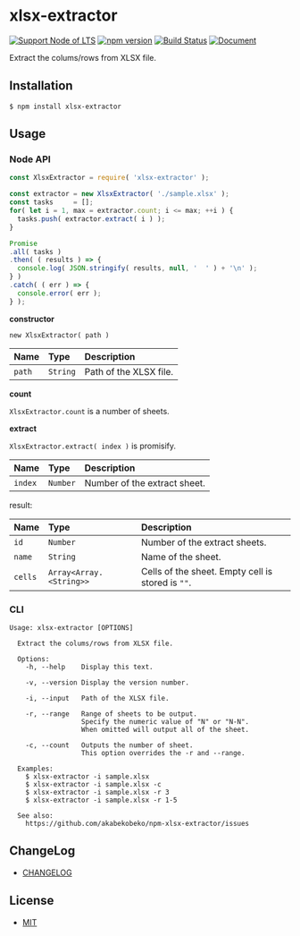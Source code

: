 # xlsx-extractor

[![Support Node of LTS](https://img.shields.io/badge/node-LTS-brightgreen.svg)](https://nodejs.org/)
[![npm version](https://badge.fury.io/js/xlsx-extractor.svg)](https://badge.fury.io/js/xlsx-extractor)
[![Build Status](https://travis-ci.org/akabekobeko/npm-xlsx-extractor.svg?branch=master)](https://travis-ci.org/akabekobeko/npm-xlsx-extractor)
[![Document](https://doc.esdoc.org/github.com/akabekobeko/npm-xlsx-extractor/badge.svg?t=0)](https://doc.esdoc.org/github.com/akabekobeko/npm-xlsx-extractor)

Extract the colums/rows from XLSX file.

## Installation

```
$ npm install xlsx-extractor
```

## Usage

### Node API

```js
const XlsxExtractor = require( 'xlsx-extractor' );

const extractor = new XlsxExtractor( './sample.xlsx' );
const tasks     = [];
for( let i = 1, max = extractor.count; i <= max; ++i ) {
  tasks.push( extractor.extract( i ) );
}

Promise
.all( tasks )
.then( ( results ) => {
  console.log( JSON.stringify( results, null, '  ' ) + '\n' );
} )
.catch( ( err ) => {
  console.error( err );
} );
```

**constructor**

`new XlsxExtractor( path )`

| Name | Type | Description |
|:--------|:--|:--|
| `path` | `String` | Path of the XLSX file. |

**count**

`XlsxExtractor.count` is a number of sheets.

**extract**

`XlsxExtractor.extract( index )` is promisify.

| Name | Type | Description |
|:--------|:--|:--|
| `index` | `Number` | Number of the extract sheet. |

result:

| Name | Type | Description |
|:--------|:--|:--|
| `id` | `Number` | Number of the extract sheets. |
| `name` | `String` | Name of the sheet. |
| `cells` | `Array<Array.<String>>` | Cells of the sheet. Empty cell is stored is `""`. |

### CLI

```
Usage: xlsx-extractor [OPTIONS]

  Extract the colums/rows from XLSX file.

  Options:
    -h, --help    Display this text.

    -v, --version Display the version number.

    -i, --input   Path of the XLSX file.

    -r, --range   Range of sheets to be output.
                  Specify the numeric value of "N" or "N-N".
                  When omitted will output all of the sheet.

    -c, --count   Outputs the number of sheet.
                  This option overrides the -r and --range.

  Examples:
    $ xlsx-extractor -i sample.xlsx
    $ xlsx-extractor -i sample.xlsx -c
    $ xlsx-extractor -i sample.xlsx -r 3
    $ xlsx-extractor -i sample.xlsx -r 1-5

  See also:
    https://github.com/akabekobeko/npm-xlsx-extractor/issues
```

## ChangeLog

* [CHANGELOG](CHANGELOG.md)

## License

* [MIT](LICENSE.txt)
